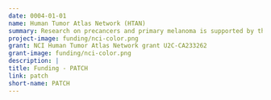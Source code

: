 ```yaml
---
date: 0004-01-01
name: Human Tumor Atlas Network (HTAN)
summary: Research on precancers and primary melanoma is supported by the the National Cancer Institute [Human Tumor Atlas Network](https://www.cancer.gov/research/key-initiatives/moonshot-cancer-initiative/implementation/human-tumor-atlas), a multi-center program within the National Cancer Institute that emerged from the Beau Biden Cancer Moonshot Initiative. HTAN aims to generate, publicly-accessible data on the spatial, genetic and epigenetic features of common human cancers and precancers.
project-image: funding/nci-color.png
grant: NCI Human Tumor Atlas Network grant U2C-CA233262
grant-image: funding/nci-color.png
description: |
title: Funding - PATCH
link: patch
short-name: PATCH
---
```

